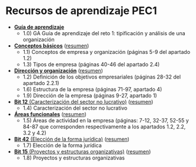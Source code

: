 # Recursos de aprendizaje PEC1

- [**Guía de aprendizaje**](https://materials.campus.uoc.edu/daisy/Materials/PID_00295192/pdf/PID_00295192.pdf)
	- 1.0) GA Guía de aprendizaje del reto 1: tipificación y análisis de una organización
- [**Conceptos básicos**](https://materials.campus.uoc.edu/daisy/Materials/PID_00200485/pdf/PID_00200479.pdf) ([resumen](https://github.com/HenestrosaDev/uoc-ingenieria-informatica/blob/main/Administraci%C3%B3n%20y%20gesti%C3%B3n%20de%20organizaciones/PEC1/Recursos/Conceptos%20b%C3%A1sicos%20(resumen%20para%20PEC1).md))
	- 1.1) Conceptos de empresa y organización (páginas 5-9 del apartado 1.2) 
	- 1.3) Tipos de empresa (páginas 40-46 del apartado 2.4)
- [**Dirección y organización**](https://materials.campus.uoc.edu/daisy/Materials/PID_00200484/pdf/PID_00200480.pdf) ([resumen](https://github.com/HenestrosaDev/uoc-ingenieria-informatica/blob/main/Administraci%C3%B3n%20y%20gesti%C3%B3n%20de%20organizaciones/PEC1/Recursos/Direcci%C3%B3n%20y%20organizaci%C3%B3n%20(resumen%20para%20PEC1).md))
	- 1.2) Definición de los objetivos empresariales (páginas 28-32 del apartado 2.2.1)
	- 1.6) Estructura de la empresa (páginas 71-97, apartado 4)
	- 1.9) Dirección de la empresa (páginas 9-27, apartado 1)
- [**Bit 12** (Caracterización del sector no lucrativo)](https://campus.uoc.edu/autors/MostraPDFMaterialAction.do?id=151490&hash=48756e1f2d49fa4d05082a71834690de5a91a74a9e582e1d1a843bb63440cc51) ([resumen](https://github.com/HenestrosaDev/uoc-ingenieria-informatica/blob/main/Administraci%C3%B3n%20y%20gesti%C3%B3n%20de%20organizaciones/PEC1/Recursos/Bit%2012%20(caracterizaci%C3%B3n%20del%20sector%20no%20lucrativo)%20(resumen).md))
	- 1.4) Caracterización del sector no lucrativo
- [**Áreas funcionales**](https://materials.campus.uoc.edu/daisy/Materials/PID_00200486/pdf/PID_00200478.pdf) ([resumen](https://github.com/HenestrosaDev/uoc-ingenieria-informatica/blob/main/Administraci%C3%B3n%20y%20gesti%C3%B3n%20de%20organizaciones/PEC1/Recursos/%C3%81reas%20funcionales%20(recursos%20humanos)%20(resumen%20para%20PEC1).md))
	- 1.5) Áreas de actividad en la empresa (páginas: 7-12, 32-37, 52-55 y 84-87 que corresponden respectivamente a los apartados 1.2, 2.2, 3.2 y 4.2)
- [**Bit 42** (Elección de la forma jurídica)](https://campus.uoc.edu/autors/MostraPDFMaterialAction.do?id=263175&hash=889f6bf2bacd51622901535a21aafe91d1eab521c9bcf0040fc4e03354eb14c8) ([resumen](https://github.com/HenestrosaDev/uoc-ingenieria-informatica/blob/main/Administraci%C3%B3n%20y%20gesti%C3%B3n%20de%20organizaciones/PEC1/Recursos/Bit%2042%20(elecci%C3%B3n%20de%20la%20forma%20jur%C3%ADdica)%20(resumen).md))
	- 1.7) Elección de la forma jurídica
- [**Bit 15** (Proyectos y estructuras organizativas)](https://campus.uoc.edu/autors/MostraPDFMaterialAction.do?id=151497&hash=1c1d4b91d5b3515fa3cb83ca2e2d84d43fa76da4531b65378a46896bbff3c249) ([resumen](https://github.com/HenestrosaDev/uoc-ingenieria-informatica/blob/main/Administraci%C3%B3n%20y%20gesti%C3%B3n%20de%20organizaciones/PEC1/Recursos/Bit%2015%20(proyectos%20y%20estructuras%20organizativas)%20(resumen).md))
	- 1.8) Proyectos y estructuras organizativas